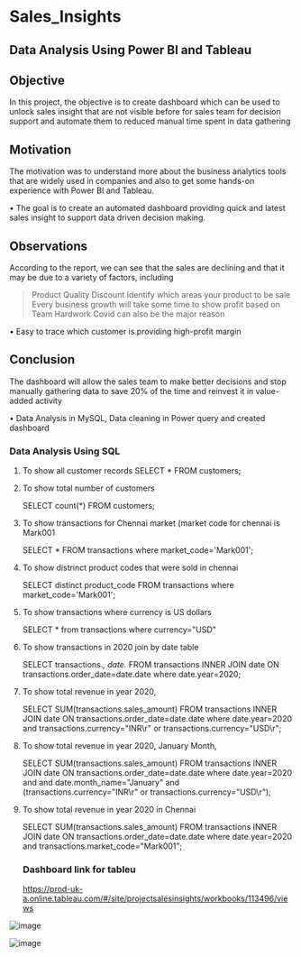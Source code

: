 # Sales_Insights

## Data Analysis Using Power BI and Tableau

## Objective

In this project, the objective is to create dashboard which can be used to unlock sales insight that are not visible before for sales team for decision support and automate them to reduced manual time spent in data gathering

## Motivation
The motivation was to understand more about the business analytics tools that are widely used in companies and also to get some hands-on experience with Power BI and Tableau.

•	The goal is to create an automated dashboard providing quick and latest sales insight to support data driven decision making.

## Observations

According to the report, we can see that the sales are declining and that it may be due to a variety of factors, including

> Product Quality
> Discount
> Identify which areas your product to be sale
> Every business growth will take some time to show profit based on Team Hardwork
> Covid can also be the major reason

• Easy to trace which customer is providing high-profit margin


## Conclusion

The dashboard will allow the sales team to make better decisions and stop manually gathering data to save 20% of the time and reinvest it in value-added activity



•	Data Analysis in MySQL, Data cleaning in Power query and created dashboard 

### Data Analysis Using SQL
1) To show all customer records
    SELECT * FROM customers;

2) To show total number of customers

    SELECT count(*) FROM customers;

3) To show transactions for Chennai market (market code for chennai is Mark001

     SELECT * FROM transactions where market_code='Mark001';

4) To show distrinct product codes that were sold in chennai

    SELECT distinct product_code FROM transactions where market_code='Mark001';

5)  To show transactions where currency is US dollars

     SELECT * from transactions where currency="USD"

6) To show transactions in 2020 join by date table

     SELECT transactions.*, date.* FROM transactions INNER JOIN date ON transactions.order_date=date.date where date.year=2020;

7) To show total revenue in year 2020,

      SELECT SUM(transactions.sales_amount) FROM transactions INNER JOIN date ON transactions.order_date=date.date where date.year=2020 and transactions.currency="INR\r" or transactions.currency="USD\r";

8) To show total revenue in year 2020, January Month,

      SELECT SUM(transactions.sales_amount) FROM transactions INNER JOIN date ON transactions.order_date=date.date where date.year=2020 and and date.month_name="January" and (transactions.currency="INR\r" or transactions.currency="USD\r");

9) To show total revenue in year 2020 in Chennai

   SELECT SUM(transactions.sales_amount) FROM transactions INNER JOIN date ON transactions.order_date=date.date where date.year=2020 and transactions.market_code="Mark001";
   
   ### Dashboard link for tableu
   https://prod-uk-a.online.tableau.com/#/site/projectsalesinsights/workbooks/113496/views
   
  ![image](https://user-images.githubusercontent.com/88727612/156886191-4fd12c90-b0e8-49d9-a68e-a066e273842b.png)
  
  ![image](https://user-images.githubusercontent.com/88727612/156886248-d8630568-8388-45f4-8050-c9b0cf0b4f2d.png)

   
   

 



